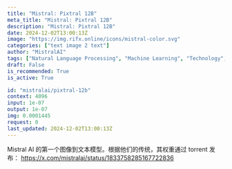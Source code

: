 ```yaml
---
title: "Mistral: Pixtral 12B"
meta_title: "Mistral: Pixtral 12B"
description: "Mistral: Pixtral 12B"
date: 2024-12-02T13:00:13Z
image: "https://img.rifx.online/icons/mistral-color.svg"
categories: ["text image 2 text"]
author: "MistralAI"
tags: ["Natural Language Processing", "Machine Learning", "Technology", "Generative AI", "Data Science"]
draft: False
is_recommended: True
is_active: True

id: "mistralai/pixtral-12b"
context: 4096
input: 1e-07
output: 1e-07
img: 0.0001445
request: 0
last_updated: 2024-12-02T13:00:13Z
---
```


Mistral AI 的第一个图像到文本模型。根据他们的传统，其权重通过 torrent 发布： https://x.com/mistralai/status/1833758285167722836

